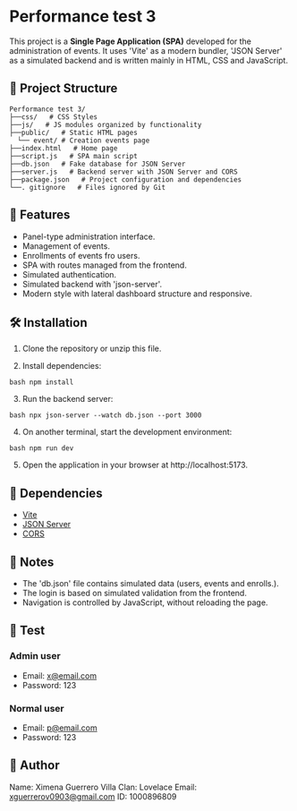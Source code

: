 # Performance test 3

This project is a **Single Page Application (SPA)** developed for the administration of events. It uses 'Vite' as a modern bundler, 'JSON Server' as a simulated backend and is written mainly in HTML, CSS and JavaScript.

## 📁 Project Structure

```
Performance test 3/
├──css/   # CSS Styles
├──js/   # JS modules organized by functionality
├──public/   # Static HTML pages
  └── event/ # Creation events page
├──index.html   # Home page
├──script.js   # SPA main script
├──db.json   # Fake database for JSON Server
├──server.js   # Backend server with JSON Server and CORS
├──package.json   # Project configuration and dependencies
└──. gitignore   # Files ignored by Git
```

## 🚀 Features

- Panel-type administration interface.
- Management of events.
- Enrollments of events fro users.
- SPA with routes managed from the frontend.
- Simulated authentication.
- Simulated backend with 'json-server'.
- Modern style with lateral dashboard structure and responsive.

## 🛠️ Installation

1. Clone the repository or unzip this file.
   
3. Install dependencies:

`bash
npm install
`

3. Run the backend server:

`bash
npx json-server --watch db.json --port 3000
`

4. On another terminal, start the development environment:

`bash
npm run dev
`

5. Open the application in your browser at http://localhost:5173.

## 🧪 Dependencies

- [Vite](https://vitejs.dev/)
- [JSON Server](https://github.com/typicode/json-server)
- [CORS](https://www.npmjs.com/package/cors)

## 📄 Notes

- The 'db.json' file contains simulated data (users, events and enrolls.).
- The login is based on simulated validation from the frontend.
- Navigation is controlled by JavaScript, without reloading the page.

## 🧪 Test

### Admin user
- Email: x@email.com
- Password: 123

### Normal user
- Email: p@email.com
- Password: 123

## 📌 Author 

Name: Ximena Guerrero Villa
Clan: Lovelace
Email: xguerrerov0903@gmail.com
ID: 1000896809

